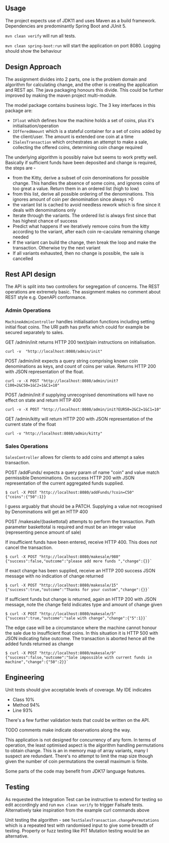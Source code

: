 ## Usage

The project expects use of JDK11 and uses Maven as a build framework.
Dependencies are predominantly Spring Boot and JUnit 5.

`mvn clean verify` will run all tests.

`mvn clean spring-boot:run` will start the application on port 8080. Logging should show the behaviour

## Design Approach

The assignment divides into 2 parts, one is the problem domain and algorithm for calculating change, and the other is creating the application and REST api.
The java packaging honours this divide.
This could be further improved by making the maven project multi-module.

The model package contains business logic. The 3 key interfaces in this package are:
- `IFloat` which defines how the machine holds a set of coins, plus it's initialisation/operation
- `IOfferedAmount` which is a stateful container for a set of coins added by the client/user. The amount is extended one coin at a time
- `ISalesTransaction` which orchestrates an attempt to make a sale, collecting the offered coins, determining coin change required

The underlying algorithm is possibly naive but seems to work pretty well. Basically if sufficient funds have been 
deposited and change is required, the steps are -
- from the Kitty, derive a subset of coin denominations for possible change. This handles the absence of some coins, and ignores coins of
too great a value. Return them in an ordered list (high to low)
- from this list, derive all possible ordering of the denominations. This ignores amount of coin per denomination since always >0
- the variant list is cached to avoid needless rework which is fine since it deals with denominations only
- Iterate through the variants. The ordered list is always first since that has highest chance of success
- Predict what happens if we iteratively remove coins from the kitty according to the variant, after each coin re-caculate remaining change needed
- If the variant can build the change, then break the loop and make the transaction. Otherwise try the next variant
- If all variants exhausted, then no change is possible, the sale is cancelled


## Rest API design

The API is split into two controllers for segregation of concerns.
The REST operations are extremely basic. The assignment makes no comment about REST style e.g. OpenAPI conformance.

### Admin Operations

`MachineAdminController` handles initialisation functions including setting initial float coins.
The URI path has prefix which could for example be secured separately to sales.

GET /admin/init   returns HTTP 200 text/plain instructions on initialisation.

`curl -v  "http://localhost:8080/admin/init"`

POST /admin/init  expects a query string comprising known coin denominations as keys, and count of coins per value. Returns
HTTP 200 with JSON representation of the float.

`curl -v -X POST "http://localhost:8080/admin/init?C100=2&C50=1&C2=1&C1=10"`

POST /admin/init if supplying unrecognised denominations will have no effect on state and return HTTP 400

`curl -v -X POST "http://localhost:8080/admin/init?EUR50=2&C2=1&C1=10"`

GET /admin/kitty  will return HTTP 200 with JSON representation of the current state of the float

`curl -v "http://localhost:8080/admin/kitty"`

### Sales Operations

`SalesController` allows for clients to add coins and attempt a sales transaction.

POST /addFunds/ expects a query param of name "coin" and value match permissible Denominations. On success HTTP 200 with JSON
representation of the current aggregated funds supplied.

```
$ curl -X POST "http://localhost:8080/addFunds/?coin=C50"
{"coins":{"50":1}}
```

I guess arguably that should be a PATCH.
Supplying a value not recognised by Denominations will get an HTTP 400

POST /makesale/{baskettotal}  attempts to perform the transaction.
Path parameter baskettotal is required and must be an integer value (representing pence amount of sale)

If insufficient funds have been entered, receive HTTP 400. This does *not* cancel the transaction.

```
$ curl -X POST "http://localhost:8080/makesale/980"
{"success":false,"outcome":"please add more funds ","change":{}}`
```
If exact change has been supplied, receive an HTTP 200 success JSON message with no indication of change returned

```
$ curl -X POST "http://localhost:8080/makesale/15"
{"success":true,"outcome":"Thanks for your custom","change":{}}`
```
If sufficient funds but change is returned, again an HTTP 200 with JSON message, note the change field indicates type and amount of change given

```
$ curl -X POST "http://localhost:8080/makesale/5"
{"success":true,"outcome":"sale with change","change":{"5":1}}`
```
The edge case will be a circumstance where the machine cannot honour the sale due to insufficient float coins.
In this situation it is HTTP 500 with JSON indicating false outcome. The transaction is aborted hence all the added funds returned as change

```
$ curl -X POST "http://localhost:8080/makesale/9"
{"success":false,"outcome":"Sale impossible with current funds in machine","change":{"50":2}}`
```

## Engineering
Unit tests should give acceptable levels of coverage. My IDE indicates
- Class 10%
- Method 94%
- Line 93%

There's a few further validation tests that could be written on the API.

TODO comments make indicate observations along the way.

This application is not designed for concurrency of any form.
In terms of operation, the least optimised aspect is the algorithm handling permutations to obtain
change. This is an in memory map of array variants, many I suspect are redundant. There's no attempt to 
limit the map size though given the number of coin permutations the overall maximum is finite.

Some parts of the code may benefit from JDK17 language features.

## Testing

As requested the Integration Test can be instructive to extend for testing so edit accordingly and
run `mvn clean verify` to trigger Failsafe tests.
Alternatively take inspiration from the example curl commands above

Unit testing the algorithm - see `TestSalesTransaction.changePermutations` which is a repeated test
with randomised input to give some breadth of testing.
Property or fuzz testing like PIT Mutation testing would be an alternative.


